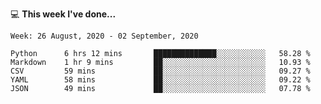 💻 **This week I've done...**

<!--START_SECTION:waka-->
```text
Week: 26 August, 2020 - 02 September, 2020

Python      6 hrs 12 mins       ██████████████░░░░░░░░░░░   58.28 % 
Markdown    1 hr 9 mins         ██░░░░░░░░░░░░░░░░░░░░░░░   10.93 % 
CSV         59 mins             ██░░░░░░░░░░░░░░░░░░░░░░░   09.27 % 
YAML        58 mins             ██░░░░░░░░░░░░░░░░░░░░░░░   09.22 % 
JSON        49 mins             ██░░░░░░░░░░░░░░░░░░░░░░░   07.78 %
```
<!--END_SECTION:waka-->
